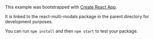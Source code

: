 This example was bootstrapped with [Create React App](https://github.com/facebook/create-react-app).

It is linked to the react-multi-modals package in the parent directory for development purposes.

You can run `npm install` and then `npm start` to test your package.

